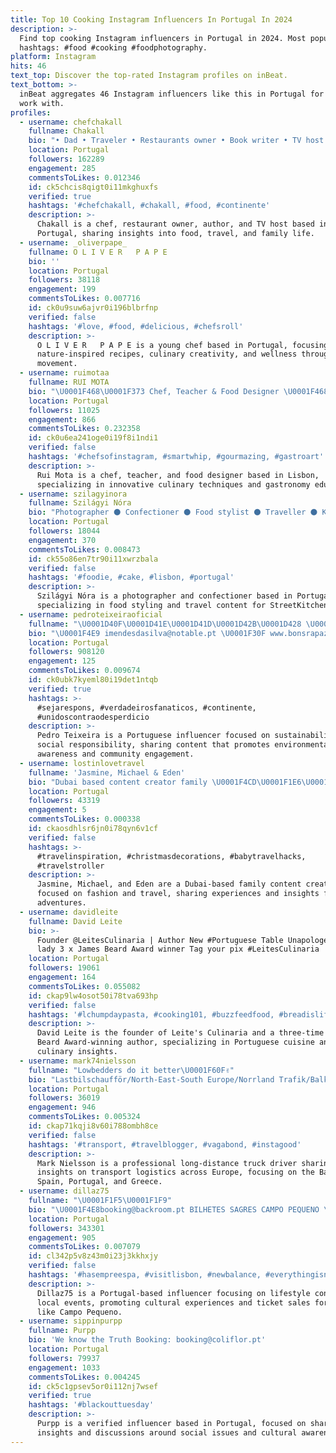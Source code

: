 ```yaml
---
title: Top 10 Cooking Instagram Influencers In Portugal In 2024
description: >-
  Find top cooking Instagram influencers in Portugal in 2024. Most popular
  hashtags: #food #cooking #foodphotography.
platform: Instagram
hits: 46
text_top: Discover the top-rated Instagram profiles on inBeat.
text_bottom: >-
  inBeat aggregates 46 Instagram influencers like this in Portugal for you to
  work with.
profiles:
  - username: chefchakall
    fullname: Chakall
    bio: "• Dad • Traveler • Restaurants owner • Book writer • TV host From Tigre, to the end of love. Welcome to my world! \U0001F30E\U0001F30D\U0001F30F"
    location: Portugal
    followers: 162289
    engagement: 285
    commentsToLikes: 0.012346
    id: ck5chcis8qigt0i11mkghuxfs
    verified: true
    hashtags: '#chefchakall, #chakall, #food, #continente'
    description: >-
      Chakall is a chef, restaurant owner, author, and TV host based in
      Portugal, sharing insights into food, travel, and family life.
  - username: _oliverpape_
    fullname: O L I V E R   P A P E
    bio: ''
    location: Portugal
    followers: 38118
    engagement: 199
    commentsToLikes: 0.007716
    id: ck0u9suw6ajvr0i196blbrfnp
    verified: false
    hashtags: '#love, #food, #delicious, #chefsroll'
    description: >-
      O L I V E R   P A P E is a young chef based in Portugal, focusing on
      nature-inspired recipes, culinary creativity, and wellness through
      movement.
  - username: ruimotaa
    fullname: RUI MOTA
    bio: "\U0001F468‍\U0001F373 Chef, Teacher & Food Designer \U0001F468‍\U0001F393 MSc in Gastronomic Sciences | ISA UL \U0001F4CD Based in Lisbon | 28 yrs"
    location: Portugal
    followers: 11025
    engagement: 866
    commentsToLikes: 0.232358
    id: ck0u6ea241oge0i19f8i1ndi1
    verified: false
    hashtags: '#chefsofinstagram, #smartwhip, #gourmazing, #gastroart'
    description: >-
      Rui Mota is a chef, teacher, and food designer based in Lisbon,
      specializing in innovative culinary techniques and gastronomy education.
  - username: szilagyinora
    fullname: Szilágyi Nóra
    bio: "Photographer ⚫ Confectioner ⚫ Food stylist ⚫ Traveller ⚫ Kettlebell lover ⚫ Work: StreetKitchen \U0001F4F7\U0001F469‍\U0001F373\U0001F382"
    location: Portugal
    followers: 18044
    engagement: 370
    commentsToLikes: 0.008473
    id: ck55o86en7tr90i11xwrzbala
    verified: false
    hashtags: '#foodie, #cake, #lisbon, #portugal'
    description: >-
      Szilágyi Nóra is a photographer and confectioner based in Portugal,
      specializing in food styling and travel content for StreetKitchen.
  - username: pedroteixeiraoficial
    fullname: "\U0001D40F\U0001D41E\U0001D41D\U0001D42B\U0001D428 \U0001D413\U0001D41E\U0001D422\U0001D431\U0001D41E\U0001D422\U0001D42B\U0001D41A"
    bio: "\U0001F4E9 imendesdasilva@notable.pt \U0001F30F www.bonsrapazes.com"
    location: Portugal
    followers: 908120
    engagement: 125
    commentsToLikes: 0.009674
    id: ck0ubk7kyeml80i19det1ntqb
    verified: true
    hashtags: >-
      #sejarespons, #verdadeirosfanaticos, #continente,
      #unidoscontraodesperdicio
    description: >-
      Pedro Teixeira is a Portuguese influencer focused on sustainability and
      social responsibility, sharing content that promotes environmental
      awareness and community engagement.
  - username: lostinlovetravel
    fullname: 'Jasmine, Michael & Eden'
    bio: "Dubai based content creator family \U0001F4CD\U0001F1E6\U0001F1EA Fashion | Travel"
    location: Portugal
    followers: 43319
    engagement: 5
    commentsToLikes: 0.000338
    id: ckaosdhlsr6jn0i78qyn6v1cf
    verified: false
    hashtags: >-
      #travelinspiration, #christmasdecorations, #babytravelhacks,
      #travelstroller
    description: >-
      Jasmine, Michael, and Eden are a Dubai-based family content creators
      focused on fashion and travel, sharing experiences and insights from their
      adventures.
  - username: davidleite
    fullname: David Leite
    bio: >-
      Founder @LeitesCulinaria | Author New #Portuguese Table Unapologetic cat
      lady 3 x James Beard Award winner Tag your pix #LeitesCulinaria
    location: Portugal
    followers: 19061
    engagement: 164
    commentsToLikes: 0.055082
    id: ckap9lw4osot50i78tva693hp
    verified: false
    hashtags: '#lchumpdaypasta, #cooking101, #buzzfeedfood, #breadislife'
    description: >-
      David Leite is the founder of Leite's Culinaria and a three-time James
      Beard Award-winning author, specializing in Portuguese cuisine and
      culinary insights.
  - username: mark74nielsson
    fullname: "Lowbedders do it better\U0001F60F✌️"
    bio: "Lastbilschaufför/North-East-South Europe/Norrland Trafik/Balkan/Spain-Portugal/Grecce \U0001F5FA Follow me to my world. The world of long distance Transport."
    location: Portugal
    followers: 36019
    engagement: 946
    commentsToLikes: 0.005324
    id: ckap71kqji8v60i788ombh8ce
    verified: false
    hashtags: '#transport, #travelblogger, #vagabond, #instagood'
    description: >-
      Mark Nielsson is a professional long-distance truck driver sharing
      insights on transport logistics across Europe, focusing on the Balkans,
      Spain, Portugal, and Greece.
  - username: dillaz75
    fullname: "\U0001F1F5\U0001F1F9"
    bio: "\U0001F4E8booking@backroom.pt BILHETES SAGRES CAMPO PEQUENO \U0001F447"
    location: Portugal
    followers: 343301
    engagement: 905
    commentsToLikes: 0.007079
    id: cl342p5v8z43m0i23j3kkhxjy
    verified: false
    hashtags: '#hasempreespa, #visitlisbon, #newbalance, #everythingisnew'
    description: >-
      Dillaz75 is a Portugal-based influencer focusing on lifestyle content and
      local events, promoting cultural experiences and ticket sales for venues
      like Campo Pequeno.
  - username: sippinpurpp
    fullname: Purpp
    bio: 'We know the Truth Booking: booking@coliflor.pt'
    location: Portugal
    followers: 79937
    engagement: 1033
    commentsToLikes: 0.004245
    id: ck5c1gpsev5or0i112nj7wsef
    verified: true
    hashtags: '#blackouttuesday'
    description: >-
      Purpp is a verified influencer based in Portugal, focused on sharing
      insights and discussions around social issues and cultural awareness.
---
```


